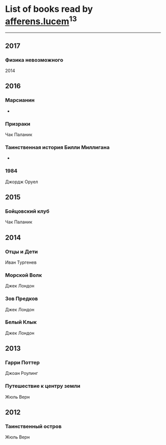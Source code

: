 # List of books read by [afferens.lucem](http://vk.com/id196071655)<sup>13</sup>
---

## 2017

### Физика невозможного
2014



## 2016

### Марсианин
-


### Призраки
Чак Паланик


### Таинственная история Билли Миллигана
-


### 1984
Джордж Оруел



## 2015

### Бойцовский клуб
Чак Паланик



## 2014

### Отцы и Дети
Иван Тургенев


### Морской Волк
Джек Лондон


### Зов Предков
Джек Лондон


### Белый Клык
Джек Лондон



## 2013

### Гарри Поттер
Джоан Роулинг


### Путешествие к центру земли
Жюль Верн



## 2012

### Таинственный остров
Жюль Верн



